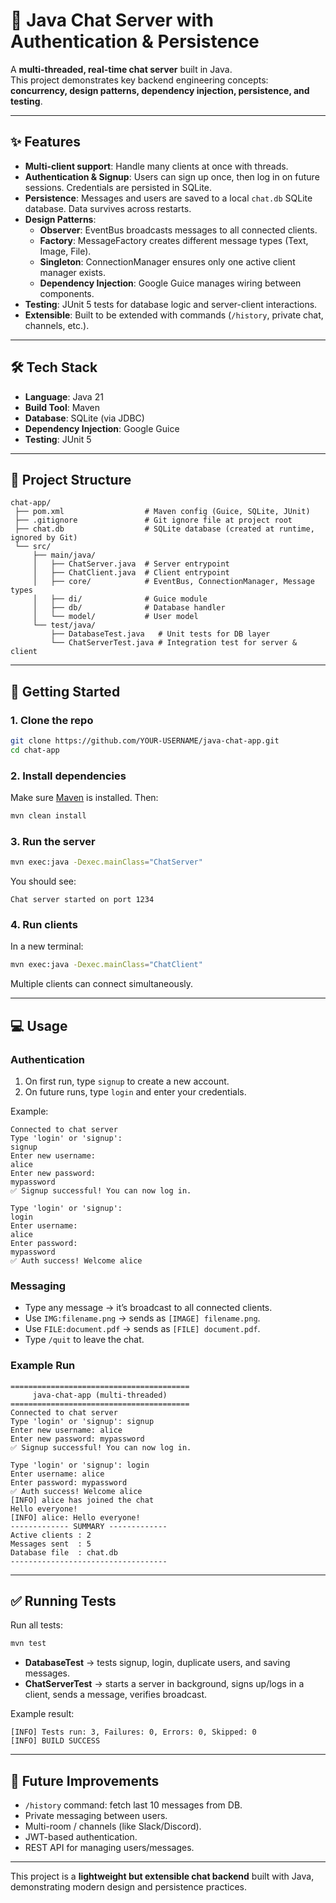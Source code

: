 # 📡 Java Chat Server with Authentication & Persistence

A **multi-threaded, real-time chat server** built in Java.  
This project demonstrates key backend engineering concepts: **concurrency, design patterns, dependency injection, persistence, and testing**.  

---

## ✨ Features

- **Multi-client support**: Handle many clients at once with threads.  
- **Authentication & Signup**: Users can sign up once, then log in on future sessions. Credentials are persisted in SQLite.  
- **Persistence**: Messages and users are saved to a local `chat.db` SQLite database. Data survives across restarts.  
- **Design Patterns**:
  - **Observer**: EventBus broadcasts messages to all connected clients.  
  - **Factory**: MessageFactory creates different message types (Text, Image, File).  
  - **Singleton**: ConnectionManager ensures only one active client manager exists.  
  - **Dependency Injection**: Google Guice manages wiring between components.  
- **Testing**: JUnit 5 tests for database logic and server-client interactions.  
- **Extensible**: Built to be extended with commands (`/history`, private chat, channels, etc.).  

---

## 🛠 Tech Stack

- **Language**: Java 21  
- **Build Tool**: Maven  
- **Database**: SQLite (via JDBC)  
- **Dependency Injection**: Google Guice  
- **Testing**: JUnit 5  

---

## 📂 Project Structure

```
chat-app/
 ├── pom.xml                  # Maven config (Guice, SQLite, JUnit)
 ├── .gitignore               # Git ignore file at project root
 ├── chat.db                  # SQLite database (created at runtime, ignored by Git)
 └── src/
     ├── main/java/
     │   ├── ChatServer.java  # Server entrypoint
     │   ├── ChatClient.java  # Client entrypoint
     │   ├── core/            # EventBus, ConnectionManager, Message types
     │   ├── di/              # Guice module
     │   ├── db/              # Database handler
     │   └── model/           # User model
     └── test/java/
         ├── DatabaseTest.java   # Unit tests for DB layer
         └── ChatServerTest.java # Integration test for server & client
```

---

## 🚀 Getting Started

### 1. Clone the repo
```bash
git clone https://github.com/YOUR-USERNAME/java-chat-app.git
cd chat-app
```

### 2. Install dependencies
Make sure [Maven](https://maven.apache.org/install.html) is installed. Then:
```bash
mvn clean install
```

### 3. Run the server
```bash
mvn exec:java -Dexec.mainClass="ChatServer"
```

You should see:
```
Chat server started on port 1234
```

### 4. Run clients
In a new terminal:
```bash
mvn exec:java -Dexec.mainClass="ChatClient"
```

Multiple clients can connect simultaneously.

---

## 💻 Usage

### Authentication
1. On first run, type `signup` to create a new account.  
2. On future runs, type `login` and enter your credentials.  

Example:
```
Connected to chat server
Type 'login' or 'signup':
signup
Enter new username:
alice
Enter new password:
mypassword
✅ Signup successful! You can now log in.

Type 'login' or 'signup':
login
Enter username:
alice
Enter password:
mypassword
✅ Auth success! Welcome alice
```

### Messaging
- Type any message → it’s broadcast to all connected clients.  
- Use `IMG:filename.png` → sends as `[IMAGE] filename.png`.  
- Use `FILE:document.pdf` → sends as `[FILE] document.pdf`.  
- Type `/quit` to leave the chat.  

### Example Run
```
========================================
     java-chat-app (multi-threaded)
========================================
Connected to chat server
Type 'login' or 'signup': signup
Enter new username: alice
Enter new password: mypassword
✅ Signup successful! You can now log in.

Type 'login' or 'signup': login
Enter username: alice
Enter password: mypassword
✅ Auth success! Welcome alice
[INFO] alice has joined the chat
Hello everyone!
[INFO] alice: Hello everyone!
------------- SUMMARY -------------
Active clients : 2
Messages sent  : 5
Database file  : chat.db
-----------------------------------
```

---

## ✅ Running Tests

Run all tests:
```bash
mvn test
```

- **DatabaseTest** → tests signup, login, duplicate users, and saving messages.  
- **ChatServerTest** → starts a server in background, signs up/logs in a client, sends a message, verifies broadcast.  

Example result:
```
[INFO] Tests run: 3, Failures: 0, Errors: 0, Skipped: 0
[INFO] BUILD SUCCESS
```

---

## 🔮 Future Improvements

- `/history` command: fetch last 10 messages from DB.  
- Private messaging between users.  
- Multi-room / channels (like Slack/Discord).  
- JWT-based authentication.  
- REST API for managing users/messages.  

---

This project is a **lightweight but extensible chat backend** built with Java, demonstrating modern design and persistence practices.
